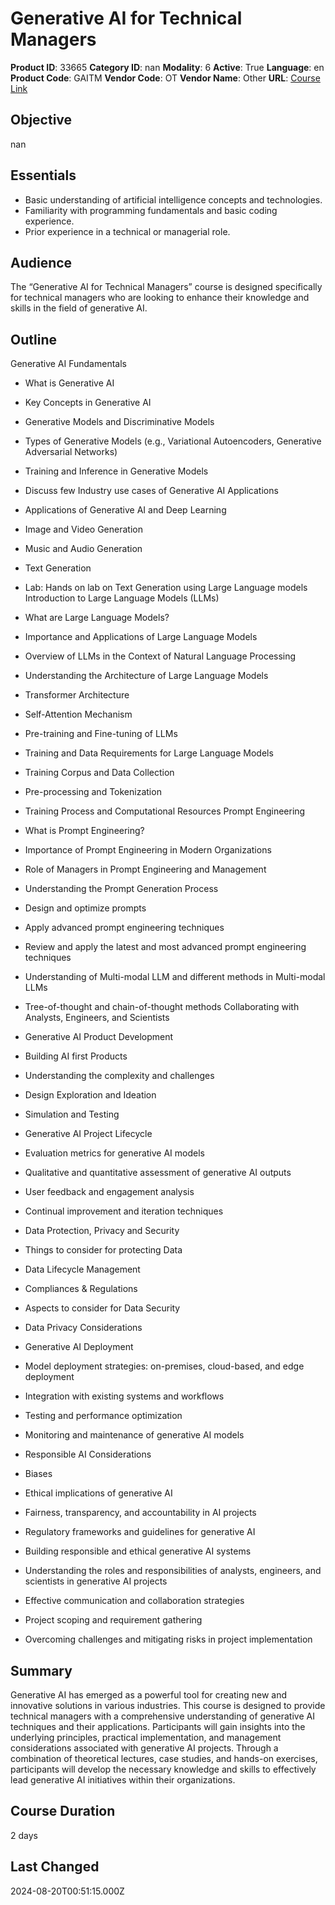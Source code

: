 # Generative AI for Technical Managers

**Product ID**: 33665
**Category ID**: nan
**Modality**: 6
**Active**: True
**Language**: en
**Product Code**: GAITM
**Vendor Code**: OT
**Vendor Name**: Other
**URL**: [Course Link](https://www.fastlaneus.com/course/ot-gaitm)

## Objective
nan

## Essentials
- Basic understanding of artificial intelligence concepts and technologies.
- Familiarity with programming fundamentals and basic coding experience.
- Prior experience in a technical or managerial role.

## Audience
The “Generative AI for Technical Managers” course is designed specifically for technical managers who are looking to enhance their knowledge and skills in the field of generative AI.

## Outline
Generative AI Fundamentals


- What is Generative AI
- Key Concepts in Generative AI
- Generative Models and Discriminative Models
- Types of Generative Models (e.g., Variational Autoencoders, Generative Adversarial Networks)
- Training and Inference in Generative Models
- Discuss few Industry use cases of Generative AI Applications
- Applications of Generative AI and Deep Learning
- Image and Video Generation
- Music and Audio Generation
- Text Generation
- Lab: Hands on lab on Text Generation using Large Language models
Introduction to Large Language Models (LLMs)


- What are Large Language Models?
- Importance and Applications of Large Language Models
- Overview of LLMs in the Context of Natural Language Processing
- Understanding the Architecture of Large Language Models
- Transformer Architecture
- Self-Attention Mechanism
- Pre-training and Fine-tuning of LLMs
- Training and Data Requirements for Large Language Models
- Training Corpus and Data Collection
- Pre-processing and Tokenization
- Training Process and Computational Resources
Prompt Engineering


- What is Prompt Engineering?
- Importance of Prompt Engineering in Modern Organizations
- Role of Managers in Prompt Engineering and Management
- Understanding the Prompt Generation Process
- Design and optimize prompts
- Apply advanced prompt engineering techniques
- Review and apply the latest and most advanced prompt engineering techniques
- Understanding of Multi-modal LLM and different methods in Multi-modal LLMs
- Tree-of-thought and chain-of-thought methods
Collaborating with Analysts, Engineers, and Scientists


- Generative AI Product Development
- Building AI first Products
- Understanding the complexity and challenges
- Design Exploration and Ideation
- Simulation and Testing
- Generative AI Project Lifecycle
- Evaluation metrics for generative AI models
- Qualitative and quantitative assessment of generative AI outputs
- User feedback and engagement analysis
- Continual improvement and iteration techniques
- Data Protection, Privacy and Security
- Things to consider for protecting Data
- Data Lifecycle Management
- Compliances & Regulations
- Aspects to consider for Data Security
- Data Privacy Considerations
- Generative AI Deployment 
- Model deployment strategies: on-premises, cloud-based, and edge deployment
- Integration with existing systems and workflows
- Testing and performance optimization
- Monitoring and maintenance of generative AI models
- Responsible AI Considerations
- Biases
- Ethical implications of generative AI
- Fairness, transparency, and accountability in AI projects
- Regulatory frameworks and guidelines for generative AI
- Building responsible and ethical generative AI systems
- Understanding the roles and responsibilities of analysts, engineers, and scientists in generative AI projects
- Effective communication and collaboration strategies
- Project scoping and requirement gathering
- Overcoming challenges and mitigating risks in project implementation

## Summary
Generative AI has emerged as a powerful tool for creating new and innovative solutions in various industries. This course is designed to provide technical managers with a comprehensive understanding of generative AI techniques and their applications. Participants will gain insights into the underlying principles, practical implementation, and management considerations associated with generative AI projects. Through a combination of theoretical lectures, case studies, and hands-on exercises, participants will develop the necessary knowledge and skills to effectively lead generative AI initiatives within their organizations.

## Course Duration
2 days

## Last Changed
2024-08-20T00:51:15.000Z
